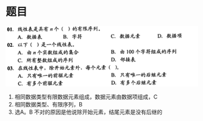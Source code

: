# 题目

![Untitled](%E9%A2%98%E7%9B%AE%20782a88aafaa14186bb7e860541de1d2b/Untitled.png)

1. 相同数据类型有限数据元素组成，数据元素由数据项组成，C
2. 相同数据类型、有限序列，B
3. 选A。B 不对的原因是他说除开始元素，结尾元素是没有后继的